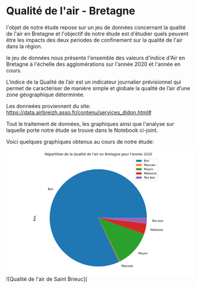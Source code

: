 # Qualité de l'air - Bretagne

l'objet de notre étude repose sur un jeu de données concernant la qualité de l'air en Bretagne et l'objectif de notre étude est d'étudier quels peuvent être les impacts des deux periodes
de confinement sur la qualité de l'air dans la région.

le jeu de données nous présente l'ensemble des valeurs d'indice d'Air en Bretagne à l'échelle des agglomérations sur l'année 2020 et l'année en cours.

L‘indice de la Qualité de l’air est un indicateur journalier prévisionnel qui permet de caractériser de manière simple et globale la qualité de l’air d’une zone géographique déterminée.

Les donneées proviennent du site: https://data.airbreizh.asso.fr/contenu/services_didon.html#

Tout le traitement de données, les graphiques ainsi que l'analyse sur laquelle porte notre étude se trouve dans le Notebook ci-joint.

Voici quelques graphiques obtenus au cours de notre étude:

![Répartitition de la qualité de l'air en Bretagne pour 2020](https://github.com/celine29730/Qualit-de-l-air---Bretagne/blob/main/Image1.png)
![Qualité de l'air de Saint Brieuc](

